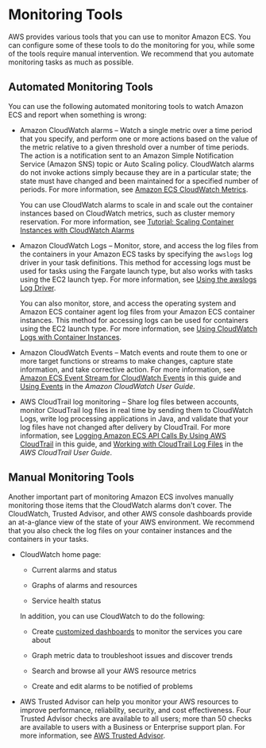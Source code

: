 # Monitoring Tools<a name="monitoring-automated-manual"></a>

AWS provides various tools that you can use to monitor Amazon ECS\. You can configure some of these tools to do the monitoring for you, while some of the tools require manual intervention\. We recommend that you automate monitoring tasks as much as possible\.

## Automated Monitoring Tools<a name="monitoring-automated_tools"></a>

You can use the following automated monitoring tools to watch Amazon ECS and report when something is wrong:

+ Amazon CloudWatch alarms – Watch a single metric over a time period that you specify, and perform one or more actions based on the value of the metric relative to a given threshold over a number of time periods\. The action is a notification sent to an Amazon Simple Notification Service \(Amazon SNS\) topic or Auto Scaling policy\. CloudWatch alarms do not invoke actions simply because they are in a particular state; the state must have changed and been maintained for a specified number of periods\. For more information, see [Amazon ECS CloudWatch Metrics](cloudwatch-metrics.md)\.

  You can use CloudWatch alarms to scale in and scale out the container instances based on CloudWatch metrics, such as cluster memory reservation\. For more information, see [Tutorial: Scaling Container Instances with CloudWatch Alarms](cloudwatch_alarm_autoscaling.md)

+ Amazon CloudWatch Logs – Monitor, store, and access the log files from the containers in your Amazon ECS tasks by specifying the `awslogs` log driver in your task definitions\. This method for accessing logs must be used for tasks using the Fargate launch type, but also works with tasks using the EC2 launch tyep\. For more information, see [Using the awslogs Log Driver](using_awslogs.md)\.

  You can also monitor, store, and access the operating system and Amazon ECS container agent log files from your Amazon ECS container instances\. This method for accessing logs can be used for containers using the EC2 launch type\. For more information, see [Using CloudWatch Logs with Container Instances](using_cloudwatch_logs.md)\. 

+ Amazon CloudWatch Events – Match events and route them to one or more target functions or streams to make changes, capture state information, and take corrective action\. For more information, see [Amazon ECS Event Stream for CloudWatch Events](cloudwatch_event_stream.md) in this guide and [Using Events](http://docs.aws.amazon.com/AmazonCloudWatch/latest/monitoring/WhatIsCloudWatchEvents.html) in the *Amazon CloudWatch User Guide*\.

+ AWS CloudTrail log monitoring – Share log files between accounts, monitor CloudTrail log files in real time by sending them to CloudWatch Logs, write log processing applications in Java, and validate that your log files have not changed after delivery by CloudTrail\. For more information, see [Logging Amazon ECS API Calls By Using AWS CloudTrail](logging-using-cloudtrail.md) in this guide, and [Working with CloudTrail Log Files](http://docs.aws.amazon.com/awscloudtrail/latest/userguide/cloudtrail-working-with-log-files.html) in the *AWS CloudTrail User Guide*\. 

## Manual Monitoring Tools<a name="monitoring-manual-tools"></a>

Another important part of monitoring Amazon ECS involves manually monitoring those items that the CloudWatch alarms don't cover\. The CloudWatch, Trusted Advisor, and other AWS console dashboards provide an at\-a\-glance view of the state of your AWS environment\. We recommend that you also check the log files on your container instances and the containers in your tasks\.

+ CloudWatch home page: 

  + Current alarms and status

  + Graphs of alarms and resources

  + Service health status

  In addition, you can use CloudWatch to do the following: 

  + Create [customized dashboards](http://docs.aws.amazon.com/AmazonCloudWatch/latest/monitoring/CloudWatch_Dashboards.html) to monitor the services you care about

  + Graph metric data to troubleshoot issues and discover trends

  + Search and browse all your AWS resource metrics

  + Create and edit alarms to be notified of problems

+ AWS Trusted Advisor can help you monitor your AWS resources to improve performance, reliability, security, and cost effectiveness\. Four Trusted Advisor checks are available to all users; more than 50 checks are available to users with a Business or Enterprise support plan\. For more information, see [AWS Trusted Advisor](https://aws.amazon.com/premiumsupport/trustedadvisor/)\.